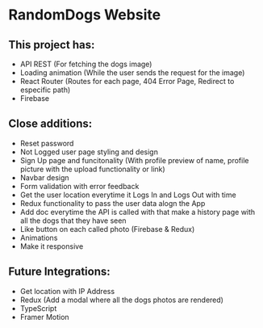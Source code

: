 # RandomDogs Website

## This project has:

- API REST (For fetching the dogs image)
- Loading animation (While the user sends the request for the image)
- React Router (Routes for each page, 404 Error Page, Redirect to especific path)
- Firebase

## Close additions:

- Reset password
- Not Logged user page styling and design
- Sign Up page and funcitonality (With profile preview of name, profile picture with the upload functionality or link)
- Navbar design
- Form validation with error feedback
- Get the user location everytime it Logs In and Logs Out with time
- Redux functionality to pass the user data alogn the App
- Add doc everytime the API is called with that make a history page with all the dogs that they have seen
- Like button on each called photo (Firebase & Redux)
- Animations
- Make it responsive

## Future Integrations:

- Get location with IP Address
- Redux (Add a modal where all the dogs photos are rendered)
- TypeScript
- Framer Motion



